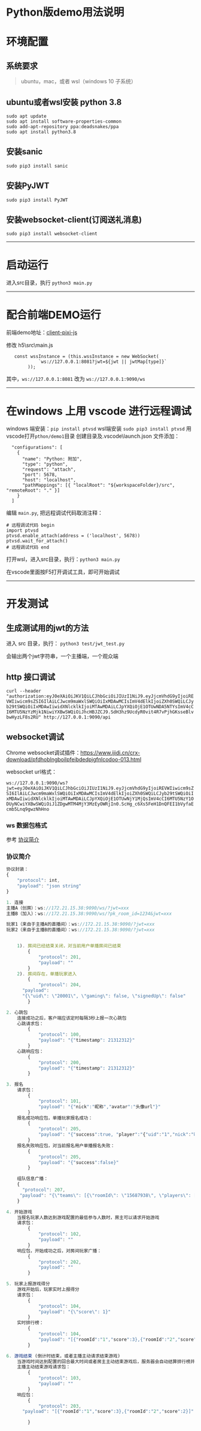 # Python版demo用法说明

# 环境配置
## 系统要求
> ubuntu，mac，或者 wsl（windows 10 子系统）

## ubuntu或者wsl安装 python 3.8
```
sudo apt update
sudo apt install software-properties-common
sudo add-apt-repository ppa:deadsnakes/ppa
sudo apt install python3.8
```

## 安装sanic
`sudo pip3 install sanic`

## 安装PyJWT
`sudo pip3 install PyJWT`

## 安装websocket-client(订阅送礼消息)
`sudo pip3 install websocket-client`

---
# 启动运行
进入src目录，执行
`python3 main.py`

---

# 配合前端DEMO运行

前端demo地址：[client-pixi-js](https://github.com/huya-ext/miniapp/tree/master/examples/game-common-demo-a/client-pixi-js)

修改 h5\src\main.js
```
   const wssInstance = (this.wssInstance = new WebSocket(
            `ws://127.0.0.1:8081?jwt=${jwt || jwtMap[type]}`
        ));
```
其中，`ws://127.0.0.1:8081` 改为 `ws://127.0.0.1:9090/ws`

---

# 在windows 上用 vscode 进行远程调试
windows 端安装：`pip install ptvsd`
wsl端安装 `sudo pip3 install ptvsd`
用vscode打开`pthon/demo1`目录
创建目录及.vscode\launch.json 文件添加：

```
  "configurations": [
    {
      "name": "Python: 附加",
      "type": "python",
      "request": "attach",
      "port": 5678,
      "host": "localhost",
      "pathMappings": [{ "localRoot": "${workspaceFolder}/src", "remoteRoot": "." }]
    }
  ]

```
编辑 `main.py`, 把远程调试代码取消注释：
```
# 远程调试代码 begin
import ptvsd
ptvsd.enable_attach(address = ('localhost', 5678))
ptvsd.wait_for_attach()
# 远程调试代码 end
```

打开wsl，进入src目录，执行：`python3 main.py`

在vscode里面按F5打开调试工具，即可开始调试

---

# 开发测试
## 生成测试用的jwt的方法
进入 src 目录，执行：
`python3 test/jwt_test.py`

会输出两个jwt字符串，一个主播端，一个观众端

## http 接口调试

`curl --header "authorization:eyJ0eXAiOiJKV1QiLCJhbGciOiJIUzI1NiJ9.eyJjcmVhdG9yIjoiREVWIiwicm9sZSI6IlAiLCJwcm9maWxlSWQiOiIxMDAwMCIsImV4dElkIjoiZXh0SWQiLCJyb29tSWQiOiIxMDAwIiwidXNlcklkIjoiMTAwMDAiLCJpYXQiOjE1OTUwNDA5NTYsImV4cCI6MTU5NzYzMjk1NiwiYXBwSWQiOiJhcHBJZCJ9.SdH3hz9UcdyR0vit4R7vPjhGKsseBlvbwHyzLF8s2RU" http://127.0.0.1:9090/api`

## websocket调试
Chrome websocket调试插件：https://www.ijidi.cn/crx-download/pfdhoblngboilpfeibdedpjgfnlcodoo-013.html

websocket url格式：

`ws://127.0.0.1:9090/ws?jwt=eyJ0eXAiOiJKV1QiLCJhbGciOiJIUzI1NiJ9.eyJjcmVhdG9yIjoiREVWIiwicm9sZSI6IlAiLCJwcm9maWxlSWQiOiIxMDAwMCIsImV4dElkIjoiZXh0SWQiLCJyb29tSWQiOiIxMDAwIiwidXNlcklkIjoiMTAwMDAiLCJpYXQiOjE1OTUwNjY1MjQsImV4cCI6MTU5NzY1ODUyNCwiYXBwSWQiOiJ1ZDgwMTM4MjY3MzEyOWRjIn0.ScHg_c6Xs5FeH1DnQFEI1bVyfaEcmb5Lnq9gwzNhHno`


### ws 数据包格式
参考 [协议简介](https://github.com/huya-ext/miniapp/tree/master/examples/game-common-demo-a/server-java#%E5%8D%8F%E8%AE%AE%E7%AE%80%E4%BB%8B)


### 协议简介

```javascript
协议封装：
{
	"protocol": int,
	"payload": "json string"
}

1. 连接
主播A（创房）：ws://172.21.15.38:9090/ws/?jwt=xxx
主播B（加入）：ws://172.21.15.38:9090/ws/?pk_room_id=1234&jwt=xxx

玩家1（来自于主播A的直播间）：ws://172.21.15.38:9090/?jwt=xxx
玩家2（来自于主播B的直播间）：ws://172.21.15.38:9090/?jwt=xxx


	1). 房间已经结束关闭，对当前用户单播房间已结束
		{
			"protocol": 201,
			"payload": ""
		}
	2). 房间存在，单播玩家进入
		{
			"protocol": 204,
      "payload": 
      "{\"uid\": \"20001\", \"gaming\": false, \"signedUp\": false"
		}	

2. 心跳包			
	连接成功之后，客户端应该定时每隔3秒上报一次心跳包
	心跳请求包：
		{
			"protocol": 100,
			"payload": "{"timestamp": 21312312}"
		}
	心跳响应包：
		{
			"protocol": 200,
			"payload": "{"timestamp": 21312312}"
		}		

3. 报名
	请求包：
		{
			"protocol": 101,
			"payload": "{"nick":"昵称","avatar":"头像url"}"
		}
	报名成功响应包，单播玩家报名成功：
		{
			"protocol": 205,
			"payload": "{"success":true, "player":"{"uid":"1","nick":"昵称","avatar":"头像url"}"}"
		}	
	报名失败响应包，对当前报名用户单播报名失败：
		{
			"protocol": 205,
			"payload": "{"success":false}"
		}	

    组队信息广播：
    {
      "protocol": 207,
     "payload": "{\"teams\": [{\"roomId\": \"15687938\", \"players\": [{\"uid\": \"20000\", \"score\": 0, \"nick\": \"\\u6635\\u79f0\", \"avatar\": \"\\u5934\\u50cfurl\", \"isPresenter\": false}], \"presenter\": {\"uid\": \"10000\", \"score\": 0, \"nick\": \"\\u6635\\u79f0\", \"avatar\": \"\\u5934\\u50cfurl\", \"isPresenter\": true}}, {\"roomId\": \"15687939\", \"players\": [{\"uid\": \"20001\", \"score\": 0, \"nick\": \"\\u6635\\u79f0\", \"avatar\": \"\\u5934\\u50cfurl\", \"isPresenter\": false}], \"presenter\": {\"uid\": \"10001\", \"score\": 0, \"nick\": \"\\u6635\\u79f0\", \"avatar\": \"\\u5934\\u50cfurl\", \"isPresenter\": true}}]}"
    }

4. 开始游戏
	当报名玩家人数达到游戏配置的最低参与人数时，房主可以请求开始游戏
	请求包：
		{
			"protocol": 102,
			"payload": ""
		}	
	响应包，开始成功之后，对房间玩家广播：
		{
			"protocol": 202,
			"payload": ""
		}

5. 玩家上报游戏得分
    游戏开始后，玩家实时上报得分
    请求包：
        {
            "protocol": 104,
            "payload": "{\"score\": 1}"
        }		
    实时排行榜：
        {
            "protocol": 104,
            "payload": "[{"roomId":"1","score":3},{"roomId":"2","score":2}]" // 排行榜
        }    

6. 游戏结束 (倒计时结束，或者主播主动请求结束游戏)
	当游戏时间达到配置的回合最大时间或者房主主动结束游戏后，服务器会自动结算排行榜并对房间玩家广播游戏结束消息
	主播主动结束游戏请求包：
	    {
            "protocol": 103,
            "payload": ""
        }	
	响应包：
		{
			"protocol": 203,
      "payload": "[{"roomId":"1","score":3},{"roomId":"2","score":2}]" // 排行榜

		}	
```